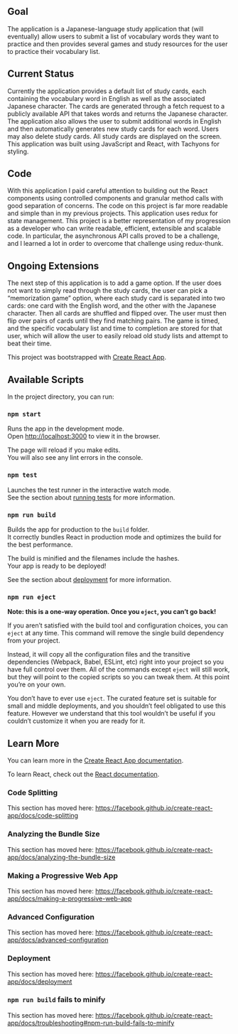 ## Goal
The application is a Japanese-language study application that (will eventually) allow users to submit a list of vocabulary words they want to practice and then provides several games and study resources for the user to practice their vocabulary list. 

## Current Status
Currently the application provides a default list of study cards, each containing the vocabulary word in English as well as the associated Japanese character. The cards are generated through a fetch request to a publicly available API that takes words and returns the Japanese character. The application also allows the user to submit additional words in English and then automatically generates new study cards for each word. Users may also delete study cards. All study cards are displayed on the screen. This application was built using JavaScript and React, with Tachyons for styling. 

## Code 
With this application I paid careful attention to building out the React components using controlled components and granular method calls with good separation of concerns. The code on this project is far more readable and simple than in my previous projects. This application uses redux for state management. This project is a better representation of my progression as a developer who can write readable, efficient, extensible and scalable code. In particular, the asynchronous API calls proved to be a challenge, and I learned a lot in order to overcome that challenge using redux-thunk.

## Ongoing Extensions 

The next step of this application is to add a game option. If the user does not want to simply read through the study cards, the user can pick a “memorization game” option, where each study card is separated into two cards: one card with the English word, and the other with the Japanese character. Then all cards are shuffled and flipped over. The user must then flip over pairs of cards until they find matching pairs. The game is timed, and the specific vocabulary list and time to completion are stored for that user, which will allow the user to easily reload old study lists and attempt to beat their time. 



This project was bootstrapped with [Create React App](https://github.com/facebook/create-react-app).

## Available Scripts

In the project directory, you can run:

### `npm start`

Runs the app in the development mode.<br>
Open [http://localhost:3000](http://localhost:3000) to view it in the browser.

The page will reload if you make edits.<br>
You will also see any lint errors in the console.

### `npm test`

Launches the test runner in the interactive watch mode.<br>
See the section about [running tests](https://facebook.github.io/create-react-app/docs/running-tests) for more information.

### `npm run build`

Builds the app for production to the `build` folder.<br>
It correctly bundles React in production mode and optimizes the build for the best performance.

The build is minified and the filenames include the hashes.<br>
Your app is ready to be deployed!

See the section about [deployment](https://facebook.github.io/create-react-app/docs/deployment) for more information.

### `npm run eject`

**Note: this is a one-way operation. Once you `eject`, you can’t go back!**

If you aren’t satisfied with the build tool and configuration choices, you can `eject` at any time. This command will remove the single build dependency from your project.

Instead, it will copy all the configuration files and the transitive dependencies (Webpack, Babel, ESLint, etc) right into your project so you have full control over them. All of the commands except `eject` will still work, but they will point to the copied scripts so you can tweak them. At this point you’re on your own.

You don’t have to ever use `eject`. The curated feature set is suitable for small and middle deployments, and you shouldn’t feel obligated to use this feature. However we understand that this tool wouldn’t be useful if you couldn’t customize it when you are ready for it.

## Learn More

You can learn more in the [Create React App documentation](https://facebook.github.io/create-react-app/docs/getting-started).

To learn React, check out the [React documentation](https://reactjs.org/).

### Code Splitting

This section has moved here: https://facebook.github.io/create-react-app/docs/code-splitting

### Analyzing the Bundle Size

This section has moved here: https://facebook.github.io/create-react-app/docs/analyzing-the-bundle-size

### Making a Progressive Web App

This section has moved here: https://facebook.github.io/create-react-app/docs/making-a-progressive-web-app

### Advanced Configuration

This section has moved here: https://facebook.github.io/create-react-app/docs/advanced-configuration

### Deployment

This section has moved here: https://facebook.github.io/create-react-app/docs/deployment

### `npm run build` fails to minify

This section has moved here: https://facebook.github.io/create-react-app/docs/troubleshooting#npm-run-build-fails-to-minify
